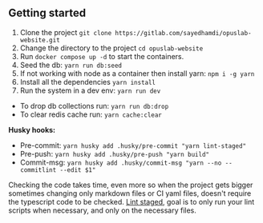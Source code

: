 ## Getting started

1. Clone the project `git clone https://gitlab.com/sayedhamdi/opuslab-website.git`
2. Change the directory to the project `cd opuslab-website`
3. Run `docker compose up -d` to start the containers.
4. Seed the db: `yarn run db:seed`
5. If not working with node as a container then install yarn: `npm i -g yarn`
6. Install all the dependencies `yarn install`
7. Run the system in a dev env: `yarn run dev`

- To drop db collections run: `yarn run db:drop`
- To clear redis cache run: `yarn cache:clear`

**Husky hooks:**

- Pre-commit: `yarn husky add .husky/pre-commit "yarn lint-staged"`
- Pre-push: `yarn husky add .husky/pre-push "yarn build"`
- Commit-msg: `yarn husky add .husky/commit-msg "yarn --no -- commitlint --edit $1"`

Checking the code takes time, even more so when the project gets bigger sometimes changing only markdown files or CI yaml files, doesn't require the typescript code to be checked. [Lint staged](https://github.com/okonet/lint-staged), goal is to only run your lint scripts when necessary, and only on the necessary files.
